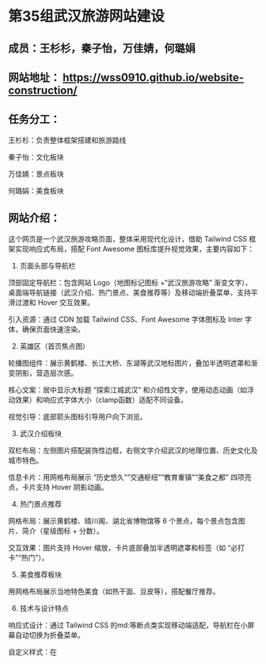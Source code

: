 # 第35组武汉旅游网站建设


## 成员：王杉杉，秦子怡，万佳婧，何璐娟


## 网站地址： https://wss0910.github.io/website-construction/

## 任务分工：


王杉杉：负责整体框架搭建和旅游路线


秦子怡：文化板块

万佳婧：景点板块

何璐娟：美食板块

## 网站介绍：


这个网页是一个武汉旅游攻略页面，整体采用现代化设计，借助 Tailwind CSS 框架实现响应式布局，搭配 Font Awesome 图标库提升视觉效果，主要内容如下：

1. 页面头部与导航栏


顶部固定导航栏：包含网站 Logo（地图标记图标 +“武汉旅游攻略” 渐变文字）、桌面端导航链接（武汉介绍、热门景点、美食推荐等）及移动端折叠菜单，支持平滑过渡和 Hover 交互效果。


引入资源：通过 CDN 加载 Tailwind CSS、Font Awesome 字体图标及 Inter 字体，确保页面快速渲染。


2. 英雄区（首页焦点图）


轮播图组件：展示黄鹤楼、长江大桥、东湖等武汉地标图片，叠加半透明遮罩和渐变阴影，营造层次感。


核心文案：居中显示大标题 “探索江城武汉” 和介绍性文字，使用动态动画（如浮动效果）和响应式字体大小（clamp函数）适配不同设备。


视觉引导：底部箭头图标引导用户向下浏览。


3. 武汉介绍板块


双栏布局：左侧图片搭配装饰性边框，右侧文字介绍武汉的地理位置、历史文化及城市特色。


信息卡片：用网格布局展示 “历史悠久”“交通枢纽”“教育重镇”“美食之都” 四项亮点，卡片支持 Hover 阴影动画。


4. 热门景点推荐


网格布局：展示黄鹤楼、晴川阁、湖北省博物馆等 6 个景点，每个景点包含图片、简介（星级图标 + 分数）。


交互效果：图片支持 Hover 缩放，卡片底部叠加半透明遮罩和标签（如 “必打卡”“热门”）。


5. 美食推荐板块


用网格布局展示当地特色美食（如热干面、豆皮等），搭配餐厅推荐。


6. 技术与设计特点


响应式设计：通过 Tailwind CSS 的md:等断点类实现移动端适配，导航栏在小屏幕自动切换为折叠菜单。


自定义样式：在<style>标签中定义@layer utilities自定义类（如滚动条隐藏、文字阴影、浮动动画），提升页面个性化。


性能优化：使用 CDN 加速资源加载，图片采用相对路径（如images/文件夹），未滥用复杂特效以保持加载速度。


总结


页面以简洁明快的设计呈现武汉旅游核心信息，重点突出景点特色和视觉体验，适合作为旅游指南的基础框架，后续可进一步填充美食详情、行程规划等内容，并通过动态数据或交互功能增强实用性。

 ## 知识运用

一、HTML 基础结构与语义化

1. 文档声明与元标签

通过<meta charset="UTF-8">设置字符编码，<meta name="viewport" content="width=device-width, initial-scale=1.0">实现移动端适配。

2. 语义化标签

 头部导航：<header>包裹导航栏，<nav>定义导航区域，包含<a>链接和图标，结构清晰。
 
 内容分区：多个<section>标签划分不同板块（如武汉介绍、景点、美食等），每个板块通过id属性（如id="about"）实现锚点跳转。
 
 页脚：<footer>标签包含版权信息和联系方式，符合语义化规范。
 
4. 资源引入
 CSS 框架：通过<script src="https://cdn.tailwindcss.com"></script>加载 Tailwind CSS 核心文件。

 图标库：引入 Font Awesome 6.7.2 字体图标库（<linkhref="https://cdnjs.cloudflare.com/ajax/libs/font-awesome/6.7.2/css/all.min.css">），用于导航栏、景点标签等图标（如fa-solid fa-map-marker-alt）。

 自定义字体：通过 Google Fonts 引入 Inter 字体（<link href="https://fonts.googleapis.com/css2?family=Inter">），并在 Tailwind 中配置为默认字体（font-inter类）。
 
二、Tailwind CSS 框架的核心应用

1. 响应式布局与断点

通过md:、lg:等断点类实现不同屏幕尺寸的布局切换：

导航栏：桌面端（md:flex）显示水平菜单，移动端（md:hidden）隐藏并切换为折叠菜单。

网格布局：景点板块使用grid-cols-1 md:grid-cols-2 lg:grid-cols-3，在小屏单栏显示，中屏双栏，大屏三栏。

2. 容器与间距

页面内容通过.container mx-auto类实现水平居中，内边距通过px-4 md:px-8（小屏 4px，中屏 8px）适配不同屏幕

板块间距：py-20（上下内边距 20px）用于各<section>的垂直间距，gap-8控制网格卡片之间的间隙。

3. 颜色与主题配置
   
自定义颜色：在 Tailwind 配置中扩展primary（#165DFF）、secondary（#FF7D00）等颜色，并应用于文字、边框和背景（如text-primary、bg-secondary/90）。

使用 CSS clamp 函数实现响应式字体大小，随屏幕宽度动态调整。

5. 组件交互与动画

导航链接使用border border-gray-200 rounded-lg hover:border-primary/50 hover:bg-primary/5，实现 Hover 时边框颜色变化和背景色半透明效果。

卡片交互：景点卡片使用hover:shadow-xl transition-all duration-300 transform hover:-translate-y-2，Hover 时阴影变大、轻微上移，过渡动画持续 300ms。
 
6. 自定义公用类（@layer utilities）
   
在<style type="text/tailwindcss">中定义以下自定义样式：

文字阴影：.text-shadow和.text-shadow-lg，为标题和段落添加不同强度的阴影，提升立体感。

浮动动画：.animate-float通过@keyframes float实现元素上下浮动动画，应用于英雄区标题。

滚动条隐藏：.scrollbar-hide通过::-webkit-scrollbar等属性隐藏浏览器滚动条，保持页面简洁。
 
三、CSS3 与视觉效果

1. 背景与遮罩
   
英雄区轮播图叠加bg-white/20（20% 透明度白色遮罩）和bg-gradient-to-t from-black/70 to-transparent（底部黑色渐变遮罩），增强文字可读性。

 导航栏使用bg-white/90 backdrop-blur-md实现半透明白色背景和毛玻璃模糊效果，适配滚动时的视觉变化。
 
2. 图片处理

图片使用object-cover属性确保在固定容器内完整显示，避免拉伸变形（如景点卡片图片h-64 object-cover）

四、JavaScript 交互逻辑

1. 导航栏滚动效果
   
通过 JS 监听窗口滚动事件，当滚动距离超过 100px 时，为导航栏添加bg-white shadow-md类（白色背景 + 阴影），提升悬浮感；滚动距离不足时移除类，恢复透明背景。

点击汉堡图标时，通过 JS 切换移动端菜单的hidden类，实现菜单展开 / 收起，并动态改变图标（fa-bars与fa-times切换）。

所有锚点链接（如href="#about"）通过 JS 实现平滑滚动，滚动时自动调整偏移量（offsetTop - 80），避免被固定导航栏遮挡。

总结

该网页综合运用HTML 语义化、Tailwind CSS 响应式布局与自定义主题、CSS3 动画与视觉效果、JavaScript 交互逻辑及字体图标资源整合等知识点，实现了美观且功能完整的旅游攻略展示。

 

 
